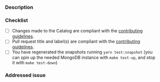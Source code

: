 ### Description

<!-- Provide a brief description of your changes -->

### Checklist

- [ ] Changes made to the Catalog are compliant with the [contributing guidelines](https://github.com/mia-platform-marketplace/public-catalog/blob/main/CONTRIBUTING.md#rules--conventions).
- [ ] Pull request title and label(s) are compliant with the [contributing guidelines](https://github.com/mia-platform-marketplace/public-catalog/blob/main/CONTRIBUTING.md#common-operations).
- [ ] You have regenerated the snapshots running `yarn test:snapshot` (you can spin up the needed MongoDB instance with `make test-up`, and stop it with `make test-down`)

### Addressed issue

<!-- Link here any relevant issue (e.g., "Closes #XYZ") -->
